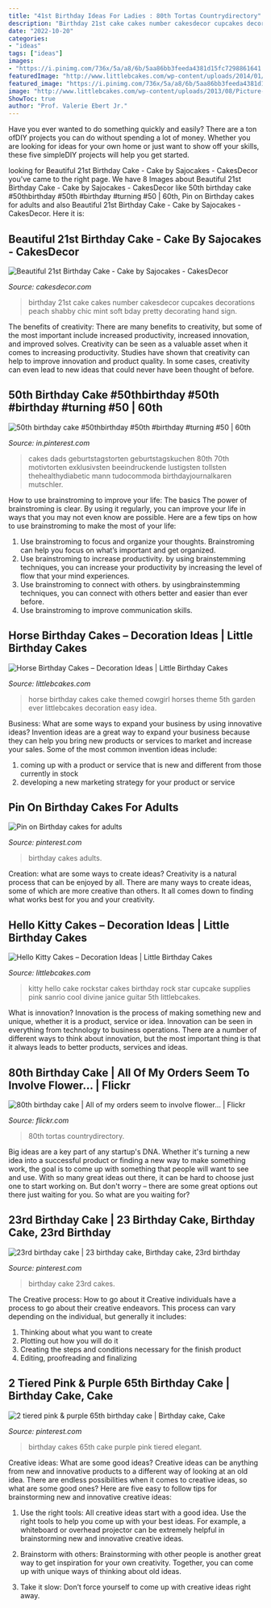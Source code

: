```yaml
---
title: "41st Birthday Ideas For Ladies : 80th Tortas Countrydirectory"
description: "Birthday 21st cake cakes number cakesdecor cupcakes decorations peach shabby chic mint soft bday pretty decorating hand sign"
date: "2022-10-20"
categories:
- "ideas"
tags: ["ideas"]
images:
- "https://i.pinimg.com/736x/5a/a8/6b/5aa86bb3feeda4381d15fc7298861641.jpg"
featuredImage: "http://www.littlebcakes.com/wp-content/uploads/2014/01/Horse-Cakes-Photos.jpg"
featured_image: "https://i.pinimg.com/736x/5a/a8/6b/5aa86bb3feeda4381d15fc7298861641.jpg"
image: "http://www.littlebcakes.com/wp-content/uploads/2013/08/Picture-of-Hello-Kitty-Cake.jpg"
ShowToc: true
author: "Prof. Valerie Ebert Jr."
---
```



Have you ever wanted to do something quickly and easily? There are a ton ofDIY projects you can do without spending a lot of money. Whether you are looking for ideas for your own home or just want to show off your skills, these five simpleDIY projects will help you get started.

	

		
looking for Beautiful 21st Birthday Cake - Cake by Sajocakes - CakesDecor you've came to the right page. We have 8 Images about Beautiful 21st Birthday Cake - Cake by Sajocakes - CakesDecor like 50th birthday cake #50thbirthday #50th #birthday #turning #50 | 60th, Pin on Birthday cakes for adults and also Beautiful 21st Birthday Cake - Cake by Sajocakes - CakesDecor. Here it is:
		
    
## Beautiful 21st Birthday Cake - Cake By Sajocakes - CakesDecor

<img loading=lazy src="https://pic.cakesdecor.com/m/jlmmezjg7sqwfd2iuppi.jpg" onerror="this.onerror=null;this.src='https://tse1.mm.bing.net/th?id=OIP.qQ3yFWqNPP-0GIYTWWhWPAHaJ3&amp;pid=15.1';" alt="Beautiful 21st Birthday Cake - Cake by Sajocakes - CakesDecor">

_Source: cakesdecor.com_

>birthday 21st cake cakes number cakesdecor cupcakes decorations peach shabby chic mint soft bday pretty decorating hand sign. 

	

The benefits of creativity: There are many benefits to creativity, but some of the most important include increased productivity, increased innovation, and improved solves.
Creativity can be seen as a valuable asset when it comes to increasing productivity. Studies have shown that creativity can help to improve innovation and product quality. In some cases, creativity can even lead to new ideas that could never have been thought of before.

    
## 50th Birthday Cake #50thbirthday #50th #birthday #turning #50 | 60th

<img loading=lazy src="https://i.pinimg.com/736x/5a/a8/6b/5aa86bb3feeda4381d15fc7298861641.jpg" onerror="this.onerror=null;this.src='https://tse4.mm.bing.net/th?id=OIP.GibEE9pD0HwRf7-btpn-pwHaKB&amp;pid=15.1';" alt="50th birthday cake #50thbirthday #50th #birthday #turning #50 | 60th">

_Source: in.pinterest.com_

>cakes dads geburtstagstorten geburtstagskuchen 80th 70th motivtorten exklusivsten beeindruckende lustigsten tollsten thehealthydiabetic mann tudocommoda birthdayjournalkaren mutschler. 

	

How to use brainstroming to improve your life: The basics
The power of brainstroming is clear. By using it regularly, you can improve your life in ways that you may not even know are possible. Here are a few tips on how to use brainstroming to make the most of your life: 
1. Use brainstroming to focus and organize your thoughts. Brainstroming can help you focus on what’s important and get organized. 
2. Use brainstroming to increase productivity. by using brainstemming techniques, you can increase your productivity by increasing the level of flow that your mind experiences. 
3. Use brainstroming to connect with others. by usingbrainstemming techniques, you can connect with others better and easier than ever before. 
4. Use brainstroming to improve communication skills.

    
## Horse Birthday Cakes – Decoration Ideas | Little Birthday Cakes

<img loading=lazy src="http://www.littlebcakes.com/wp-content/uploads/2014/01/Horse-Cakes-Photos.jpg" onerror="this.onerror=null;this.src='https://tse4.mm.bing.net/th?id=OIP.lv6cPdLYB2nHbfKewK5BXAHaHo&amp;pid=15.1';" alt="Horse Birthday Cakes – Decoration Ideas | Little Birthday Cakes">

_Source: littlebcakes.com_

>horse birthday cakes cake themed cowgirl horses theme 5th garden ever littlebcakes decoration easy idea. 

	

Business: What are some ways to expand your business by using innovative ideas?
Invention ideas are a great way to expand your business because they can help you bring new products or services to market and increase your sales. Some of the most common invention ideas include:
1. coming up with a product or service that is new and different from those currently in stock
2. developing a new marketing strategy for your product or service

    
## Pin On Birthday Cakes For Adults

<img loading=lazy src="https://i.pinimg.com/736x/1d/88/a9/1d88a9b3304d67b34b07a890d75b00f5--th-birthday-cakes-birthday-ideas.jpg" onerror="this.onerror=null;this.src='https://tse1.mm.bing.net/th?id=OIP.Zqz7VzJ8LU7FFIrpKHl2WQHaJd&amp;pid=15.1';" alt="Pin on Birthday cakes for adults">

_Source: pinterest.com_

>birthday cakes adults. 

	

Creation: what are some ways to create ideas?
Creativity is a natural process that can be enjoyed by all. There are many ways to create ideas, some of which are more creative than others. It all comes down to finding what works best for you and your creativity.

    
## Hello Kitty Cakes – Decoration Ideas | Little Birthday Cakes

<img loading=lazy src="http://www.littlebcakes.com/wp-content/uploads/2013/08/Picture-of-Hello-Kitty-Cake.jpg" onerror="this.onerror=null;this.src='https://tse1.mm.bing.net/th?id=OIP.C4kpL-ggP54Oqv3DsyZCZAHaKz&amp;pid=15.1';" alt="Hello Kitty Cakes – Decoration Ideas | Little Birthday Cakes">

_Source: littlebcakes.com_

>kitty hello cake rockstar cakes birthday rock star cupcake supplies pink sanrio cool divine janice guitar 5th littlebcakes. 

	

What is innovation?
Innovation is the process of making something new and unique, whether it is a product, service or idea. Innovation can be seen in everything from technology to business operations. There are a number of different ways to think about innovation, but the most important thing is that it always leads to better products, services and ideas.

    
## 80th Birthday Cake | All Of My Orders Seem To Involve Flower… | Flickr

<img loading=lazy src="https://c2.staticflickr.com/4/3160/2868149982_5bc215c1ff_b.jpg" onerror="this.onerror=null;this.src='https://tse3.mm.bing.net/th?id=OIP.wK1KYi7WY23ZOJhKu0Bb6gHaJ4&amp;pid=15.1';" alt="80th birthday cake | All of my orders seem to involve flower… | Flickr">

_Source: flickr.com_

>80th tortas countrydirectory. 

	

Big ideas are a key part of any startup's DNA. Whether it's turning a new idea into a successful product or finding a new way to make something work, the goal is to come up with something that people will want to see and use. With so many great ideas out there, it can be hard to choose just one to start working on. But don't worry – there are some great options out there just waiting for you. So what are you waiting for?

    
## 23rd Birthday Cake | 23 Birthday Cake, Birthday Cake, 23rd Birthday

<img loading=lazy src="https://i.pinimg.com/736x/94/b1/f6/94b1f6328b70504ad2378eb971bbe0e5--rd-birthday-cakes-birthdays.jpg" onerror="this.onerror=null;this.src='https://tse1.mm.bing.net/th?id=OIP.w9qiXC9e5P63M1v-HI4zIAHaJ4&amp;pid=15.1';" alt="23rd birthday cake | 23 birthday cake, Birthday cake, 23rd birthday">

_Source: pinterest.com_

>birthday cake 23rd cakes. 

	

The Creative process: How to go about it
Creative individuals have a process to go about their creative endeavors. This process can vary depending on the individual, but generally it includes: 
1. Thinking about what you want to create 
2. Plotting out how you will do it 
3. Creating the steps and conditions necessary for the finish product 
4. Editing, proofreading and finalizing 

    
## 2 Tiered Pink &amp; Purple 65th Birthday Cake | Birthday Cake, Cake

<img loading=lazy src="https://i.pinimg.com/736x/41/84/77/41847762fd535bead5bd164961f30ba4--th-birthday-cakes-birthday-ideas.jpg" onerror="this.onerror=null;this.src='https://tse1.mm.bing.net/th?id=OIP.DipHgjKTBi6Ci78nkpqlpgHaJ6&amp;pid=15.1';" alt="2 tiered pink &amp; purple 65th birthday cake | Birthday cake, Cake">

_Source: pinterest.com_

>birthday cakes 65th cake purple pink tiered elegant. 

	

Creative ideas: What are some good ideas?
Creative ideas can be anything from new and innovative products to a different way of looking at an old idea. There are endless possibilities when it comes to creative ideas, so what are some good ones? Here are five easy to follow tips for brainstorming new and innovative creative ideas:
1) Use the right tools: All creative ideas start with a good idea. Use the right tools to help you come up with your best ideas. For example, a whiteboard or overhead projector can be extremely helpful in brainstorming new and innovative creative ideas.

2) Brainstorm with others: Brainstorming with other people is another great way to get inspiration for your own creativity. Together, you can come up with unique ways of thinking about old ideas.

3) Take it slow: Don’t force yourself to come up with creative ideas right away.

